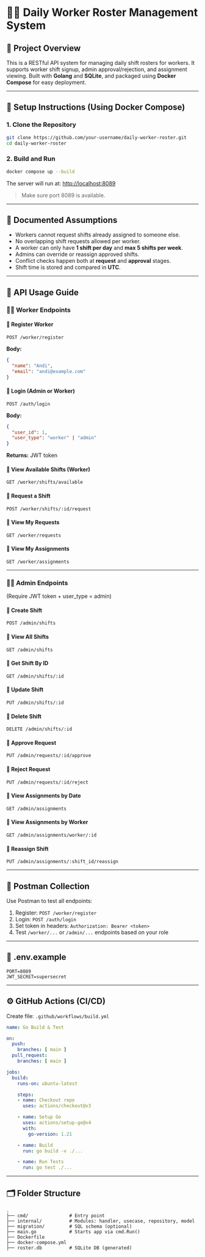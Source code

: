 # 🧑‍💼 Daily Worker Roster Management System

## 📌 Project Overview

This is a RESTful API system for managing daily shift rosters for workers. It supports worker shift signup, admin approval/rejection, and assignment viewing. Built with **Golang** and **SQLite**, and packaged using **Docker Compose** for easy deployment.

---

## 🚀 Setup Instructions (Using Docker Compose)

### 1. Clone the Repository

```bash
git clone https://github.com/your-username/daily-worker-roster.git
cd daily-worker-roster
```

### 2. Build and Run

```bash
docker compose up --build
```

The server will run at: [http://localhost:8089](http://localhost:8089)

> Make sure port 8089 is available.

---

## 🧠 Documented Assumptions

* Workers cannot request shifts already assigned to someone else.
* No overlapping shift requests allowed per worker.
* A worker can only have **1 shift per day** and **max 5 shifts per week**.
* Admins can override or reassign approved shifts.
* Conflict checks happen both at **request** and **approval** stages.
* Shift time is stored and compared in **UTC**.

---

## 📡 API Usage Guide

### 🧍‍♂️ Worker Endpoints

#### 🔹 Register Worker

```http
POST /worker/register
```

**Body:**

```json
{
  "name": "Andi",
  "email": "andi@example.com"
}
```

#### 🔹 Login (Admin or Worker)

```http
POST /auth/login
```

**Body:**

```json
{
  "user_id": 1,
  "user_type": "worker" | "admin"
}
```

**Returns:** JWT token

#### 🔹 View Available Shifts (Worker)

```http
GET /worker/shifts/available
```

#### 🔹 Request a Shift

```http
POST /worker/shifts/:id/request
```

#### 🔹 View My Requests

```http
GET /worker/requests
```

#### 🔹 View My Assignments

```http
GET /worker/assignments
```

---

### 🧑‍💼 Admin Endpoints

(Require JWT token + user\_type = admin)

#### 🔹 Create Shift

```http
POST /admin/shifts
```

#### 🔹 View All Shifts

```http
GET /admin/shifts
```

#### 🔹 Get Shift By ID

```http
GET /admin/shifts/:id
```

#### 🔹 Update Shift

```http
PUT /admin/shifts/:id
```

#### 🔹 Delete Shift

```http
DELETE /admin/shifts/:id
```

#### 🔹 Approve Request

```http
PUT /admin/requests/:id/approve
```

#### 🔹 Reject Request

```http
PUT /admin/requests/:id/reject
```

#### 🔹 View Assignments by Date

```http
GET /admin/assignments
```

#### 🔹 View Assignments by Worker

```http
GET /admin/assignments/worker/:id
```

#### 🔹 Reassign Shift

```http
PUT /admin/assignments/:shift_id/reassign
```

---

## 🧪 Postman Collection

Use Postman to test all endpoints:

1. Register: `POST /worker/register`
2. Login: `POST /auth/login`
3. Set token in headers: `Authorization: Bearer <token>`
4. Test `/worker/...` or `/admin/...` endpoints based on your role

---

## 🔐 .env.example

```env
PORT=8089
JWT_SECRET=supersecret
```

---

## ⚙️ GitHub Actions (CI/CD)

Create file: `.github/workflows/build.yml`

```yaml
name: Go Build & Test

on:
  push:
    branches: [ main ]
  pull_request:
    branches: [ main ]

jobs:
  build:
    runs-on: ubuntu-latest

    steps:
    - name: Checkout repo
      uses: actions/checkout@v3

    - name: Setup Go
      uses: actions/setup-go@v4
      with:
        go-version: 1.21

    - name: Build
      run: go build -v ./...

    - name: Run Tests
      run: go test ./...
```

---

## 🗂 Folder Structure

```
.
├── cmd/               # Entry point
├── internal/          # Modules: handler, usecase, repository, model
├── migration/         # SQL schema (optional)
├── main.go            # Starts app via cmd.Run()
├── Dockerfile
├── docker-compose.yml
├── roster.db          # SQLite DB (generated)
```
